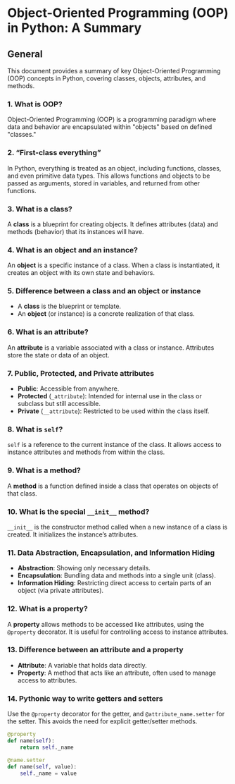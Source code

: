 # Object-Oriented Programming (OOP) in Python: A Summary

## General
This document provides a summary of key Object-Oriented Programming (OOP) concepts in Python, covering classes, objects, attributes, and methods.

### 1. **What is OOP?**
Object-Oriented Programming (OOP) is a programming paradigm where data and behavior are encapsulated within "objects" based on defined "classes."

### 2. **“First-class everything”**
In Python, everything is treated as an object, including functions, classes, and even primitive data types. This allows functions and objects to be passed as arguments, stored in variables, and returned from other functions.

### 3. **What is a class?**
A **class** is a blueprint for creating objects. It defines attributes (data) and methods (behavior) that its instances will have.

### 4. **What is an object and an instance?**
An **object** is a specific instance of a class. When a class is instantiated, it creates an object with its own state and behaviors.

### 5. **Difference between a class and an object or instance**
- A **class** is the blueprint or template.
- An **object** (or instance) is a concrete realization of that class.

### 6. **What is an attribute?**
An **attribute** is a variable associated with a class or instance. Attributes store the state or data of an object.

### 7. **Public, Protected, and Private attributes**
- **Public**: Accessible from anywhere.
- **Protected** (`_attribute`): Intended for internal use in the class or subclass but still accessible.
- **Private** (`__attribute`): Restricted to be used within the class itself.

### 8. **What is `self`?**
`self` is a reference to the current instance of the class. It allows access to instance attributes and methods from within the class.

### 9. **What is a method?**
A **method** is a function defined inside a class that operates on objects of that class.

### 10. **What is the special `__init__` method?**
`__init__` is the constructor method called when a new instance of a class is created. It initializes the instance’s attributes.

### 11. **Data Abstraction, Encapsulation, and Information Hiding**
- **Abstraction**: Showing only necessary details.
- **Encapsulation**: Bundling data and methods into a single unit (class).
- **Information Hiding**: Restricting direct access to certain parts of an object (via private attributes).

### 12. **What is a property?**
A **property** allows methods to be accessed like attributes, using the `@property` decorator. It is useful for controlling access to instance attributes.

### 13. **Difference between an attribute and a property**
- **Attribute**: A variable that holds data directly.
- **Property**: A method that acts like an attribute, often used to manage access to attributes.

### 14. **Pythonic way to write getters and setters**
Use the `@property` decorator for the getter, and `@attribute_name.setter` for the setter. This avoids the need for explicit getter/setter methods.

```python
@property
def name(self):
    return self._name

@name.setter
def name(self, value):
    self._name = value

